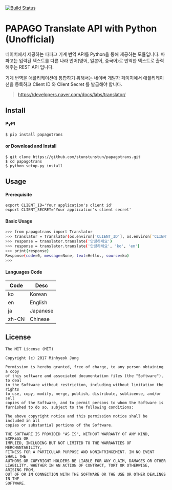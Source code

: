 [![Build Status](https://travis-ci.org/stunstunstun/papagotrans.svg?branch=master)](https://travis-ci.org/stunstunstun/papagotrans)

# PAPAGO Translate API with Python (Unofficial)

네이버에서 제공하는 파파고 기계 번역 API를 Python을 통해 제공하는 모듈입니다. 파파고는 입력된 텍스트를 다른 나라 언어(영어, 일본어, 중국어)로 번역한 텍스트로 출력해주는 REST API 입니다. 

기계 번역을 애플리케이션에 통합하기 위해서는 네이버 개발자 페이지에서 애플리케이션을 등록하고 Client ID 와 Client Secret 를 발급해야 합니다.

> https://developers.naver.com/docs/labs/translator/

## Install

#### PyPI

```bash
$ pip install papagotrans
```

#### or Download and Install

```
$ git clone https://github.com/stunstunstun/papagotrans.git
$ cd papagotrans
$ python setup.py install
```


## Usage

#### Prerequisite

```
export CLIENT_ID='Your application's client id'
export CLIENT_SECRET='Your application's client secret'
```

#### Basic Usage

```bash
>>> from papagotrans import Translator
>>> translator = Translator(os.environ['CLIENT_ID'], os.environ['CLIENT_SECRET'])
>>> response = translator.translate('안녕하세요')
>>> response = translator.translate('안녕하세요', 'ko', 'en')
>>> print(response)
Response(code=0, message=None, text=Hello., source=ko)
>>> 
```

#### Languages Code

Code | Desc 
--|--
ko | Korean
en | English
ja | Japanese
zh-CN | Chinese

## License

```
The MIT License (MIT)

Copyright (c) 2017 Minhyeok Jung

Permission is hereby granted, free of charge, to any person obtaining a copy
of this software and associated documentation files (the "Software"), to deal
in the Software without restriction, including without limitation the rights
to use, copy, modify, merge, publish, distribute, sublicense, and/or sell
copies of the Software, and to permit persons to whom the Software is
furnished to do so, subject to the following conditions:

The above copyright notice and this permission notice shall be included in all
copies or substantial portions of the Software.

THE SOFTWARE IS PROVIDED "AS IS", WITHOUT WARRANTY OF ANY KIND, EXPRESS OR
IMPLIED, INCLUDING BUT NOT LIMITED TO THE WARRANTIES OF MERCHANTABILITY,
FITNESS FOR A PARTICULAR PURPOSE AND NONINFRINGEMENT. IN NO EVENT SHALL THE
AUTHORS OR COPYRIGHT HOLDERS BE LIABLE FOR ANY CLAIM, DAMAGES OR OTHER
LIABILITY, WHETHER IN AN ACTION OF CONTRACT, TORT OR OTHERWISE, ARISING FROM,
OUT OF OR IN CONNECTION WITH THE SOFTWARE OR THE USE OR OTHER DEALINGS IN THE
SOFTWARE.
```

